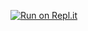 [![Run on Repl.it](https://repl.it/badge/github/yakozabot/protection-bot)](https://repl.it/github/yakozabot/protection-bot)